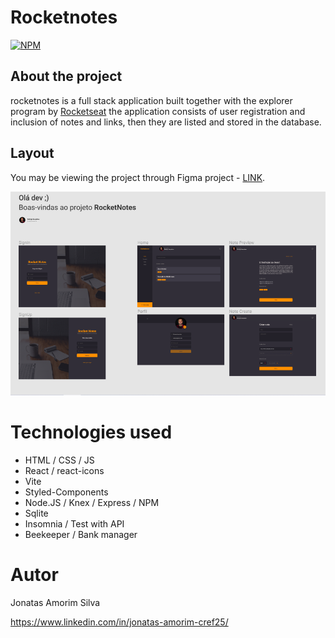 # Rocketnotes

[![NPM](https://img.shields.io/npm/l/react)](https://github.com/JonatasAS/dsmovie/blob/main/LICENSE) 

## About the project
rocketnotes is a full stack application built together with the explorer program by [Rocketseat](https://www.rocketseat.com "Rocketseat Website")
the application consists of user registration and inclusion of notes and links, then they are listed and stored in the database.

## Layout 
You may be viewing the project through Figma project - [LINK](https://www.figma.com/file/hbBzycZDR4WGSVWyK5aOqV/RocketNotes?node-id=0%3A1 "Figma website"). 

<p align="center">
  <img alt="rocketnotes" src="https://github.com/JonatasAS/assets/blob/main/rocketnotes.png">
</p>

# Technologies used 
- HTML / CSS / JS
- React / react-icons 
- Vite
- Styled-Components
- Node.JS / Knex / Express / NPM
- Sqlite
- Insomnia / Test with API
- Beekeeper / Bank manager

# Autor

Jonatas Amorim Silva

https://www.linkedin.com/in/jonatas-amorim-cref25/
